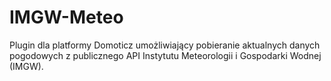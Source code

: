 # IMGW-Meteo
Plugin dla platformy Domoticz umożliwiający pobieranie aktualnych danych pogodowych z publicznego API Instytutu Meteorologii i Gospodarki Wodnej (IMGW).
